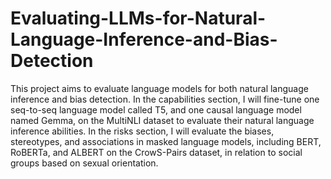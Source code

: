 # Evaluating-LLMs-for-Natural-Language-Inference-and-Bias-Detection

This project aims to evaluate language models for both natural language inference and bias detection. In the capabilities section, I will fine-tune one seq-to-seq language model called T5, and one causal language model named Gemma, on the MultiNLI dataset to evaluate their natural language inference abilities. In the risks section, I will evaluate the biases, stereotypes, and associations in masked language models, including BERT, RoBERTa, and ALBERT on the CrowS-Pairs dataset, in relation to social groups based on sexual orientation.
